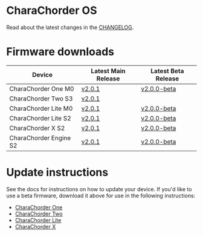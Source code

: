# CharaChorder OS
Read about the latest changes in the [CHANGELOG](CHANGELOG.md).

# Firmware downloads

| Device | Latest Main Release | Latest Beta Release|
| ----------- | ----------- | ----------- |
| CharaChorder One M0 | [v2.0.1](https://github.com/CharaChorder/CCOS-firmware/raw/main/CharaChorder_One/M0/Main/CCOS_One_M0_v2.0.1/CURRENT.UF2) | [v2.0.0-beta](https://github.com/CharaChorder/CCOS-firmware/raw/main/CharaChorder_One/M0/Beta/CCOS_One_M0_v2.0.0-beta/CURRENT.UF2) |
| CharaChorder Two S3 | [v2.0.1](https://github.com/CharaChorder/CCOS-firmware/raw/main/CharaChorder_Two/S3/Main/CCOS_Two_S3_v2.0.1/CURRENT.UF2) |  |
| CharaChorder Lite M0 | [v2.0.1](https://github.com/CharaChorder/CCOS-firmware/raw/main/CharaChorder_Lite/M0/Main/CCOS_Lite_M0_v2.0.1/CURRENT.UF2) | [v2.0.0-beta](https://github.com/CharaChorder/CCOS-firmware/raw/main/CharaChorder_Lite/M0/Beta/CCOS_Lite_M0_v2.0.0-beta/CURRENT.UF2) |
| CharaChorder Lite S2 | [v2.0.1](https://github.com/CharaChorder/CCOS-firmware/raw/main/CharaChorder_Lite/S2/Main/CCOS_Lite_S2_v2.0.1/CURRENT.UF2) | [v2.0.0-beta](https://github.com/CharaChorder/CCOS-firmware/raw/main/CharaChorder_Lite/S2/Beta/CCOS_Lite_S2_v2.0.0-beta/CURRENT.UF2) |
| CharaChorder X S2 | [v2.0.1](https://github.com/CharaChorder/CCOS-firmware/raw/main/CharaChorder_X/S2/Main/CCOS_X_S2_v2.0.1/CURRENT.UF2) | [v2.0.0-beta](https://github.com/CharaChorder/CCOS-firmware/raw/main/CharaChorder_X/S2/Beta/CCOS_X_S2_v2.0.0-beta/CURRENT.UF2) |
| CharaChorder Engine S2 | [v2.0.1](https://github.com/CharaChorder/CCOS-firmware/raw/main/CharaChorder_Engine/S2/Main/CCOS_Engine_S2_v2.0.1/CURRENT.UF2) | [v2.0.0-beta](https://github.com/CharaChorder/CCOS-firmware/raw/main/CharaChorder_Engine/S2/Beta/CCOS_Engine_S2_v2.0.0-beta/CURRENT.UF2) |

# Update instructions

See the docs for instructions on how to update your device.  If you'd like to use a beta firmware, download it above for use in the following instructions:

- [CharaChorder One](https://docs.charachorder.com/CharaChorder%20One.html#updating-the-firmware)
- [CharaChorder Two](https://docs.charachorder.com/CharaChorder%20One.html#updating-the-firmware)
- [CharaChorder Lite](https://docs.charachorder.com/CharaChorder_Lite.html#updating-the-firmware)
- [CharaChorder X](https://docs.charachorder.com/CharaChorder%20X.html#updating-the-firmware)